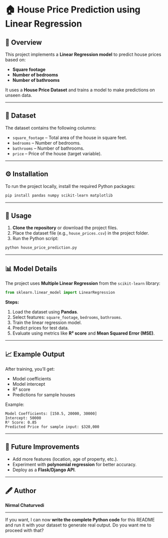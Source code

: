 
# 🏠 House Price Prediction using Linear Regression

## 📌 Overview

This project implements a **Linear Regression model** to predict house prices based on:

* **Square footage**
* **Number of bedrooms**
* **Number of bathrooms**

It uses a **House Price Dataset** and trains a model to make predictions on unseen data.

---

## 📂 Dataset

The dataset contains the following columns:

* `square_footage` – Total area of the house in square feet.
* `bedrooms` – Number of bedrooms.
* `bathrooms` – Number of bathrooms.
* `price` – Price of the house (target variable).

---

## ⚙️ Installation

To run the project locally, install the required Python packages:

```bash
pip install pandas numpy scikit-learn matplotlib
```

---

## 🚀 Usage

1. **Clone the repository** or download the project files.
2. Place the dataset file (e.g., `house_prices.csv`) in the project folder.
3. Run the Python script:

```bash
python house_price_prediction.py
```

---

## 📊 Model Details

The project uses **Multiple Linear Regression** from the `scikit-learn` library:

```python
from sklearn.linear_model import LinearRegression
```

**Steps:**

1. Load the dataset using **Pandas**.
2. Select features: `square_footage`, `bedrooms`, `bathrooms`.
3. Train the linear regression model.
4. Predict prices for test data.
5. Evaluate using metrics like **R² score** and **Mean Squared Error (MSE)**.

---

## 📈 Example Output

After training, you’ll get:

* Model coefficients
* Model intercept
* R² score
* Predictions for sample houses

Example:

```
Model Coefficients: [150.5, 20000, 30000]
Intercept: 50000
R² Score: 0.85
Predicted Price for sample input: $320,000
```

---

## 📌 Future Improvements

* Add more features (location, age of property, etc.).
* Experiment with **polynomial regression** for better accuracy.
* Deploy as a **Flask/Django API**.

---

## 🖋 Author

**Nirmal Chaturvedi**

---

If you want, I can now **write the complete Python code** for this README and run it with your dataset to generate real output.
Do you want me to proceed with that?
